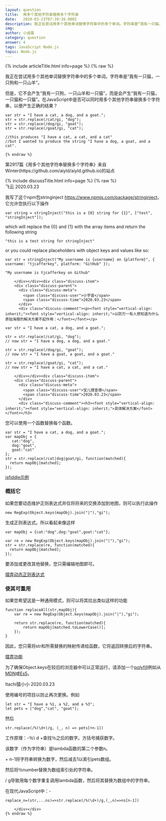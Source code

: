 ```yaml
---
layout: question
title:  用多个其他字符串替换多个字符串
date:   2020-03-23T07:39:38.000Z
description: 我正在尝试用多个其他单词替换字符串中的多个单词。字符串是“我有一只猫，一只狗和一只山羊”。但是，它不会产生“我有一只狗，一只山羊和一只猫”，而是会产生...
img: 
author: 小卤蛋
category: question
answer: 4
tags: JavaScript Node.js
topic: Node.js
---
```

<div class="article-root">
  <div class="article">
    {% include articleTitle.html info=page %}
    {% raw %}
    <div class="article-content"><p><font style="vertical-align: inherit;"><font style="vertical-align: inherit;">我正在尝试用多个其他单词替换字符串中的多个单词。</font><font style="vertical-align: inherit;">字符串是“我有一只猫，一只狗和一只山羊”。</font></font></p>

<p><font style="vertical-align: inherit;"><font style="vertical-align: inherit;">但是，它不会产生“我有一只狗，一只山羊和一只猫”，而是会产生“我有一只猫，一只猫和一只猫”。</font><font style="vertical-align: inherit;">在JavaScript中是否可以同时用多个其他字符串替换多个字符串，以便产生正确的结果？</font></font></p>

<pre><code>var str = "I have a cat, a dog, and a goat.";<font></font>
str = str.replace(/cat/gi, "dog");<font></font>
str = str.replace(/dog/gi, "goat");<font></font>
str = str.replace(/goat/gi, "cat");<font></font>
<font></font>
//this produces "I have a cat, a cat, and a cat"<font></font>
//but I wanted to produce the string "I have a dog, a goat, and a cat".<font></font>
</code></pre></div>
    {% endraw %}
  </div>
  <p class="winter_mark">第2917篇《用多个其他字符串替换多个字符串》来自Winter(https://github.com/aiyld/aiyld.github.io)的站点</p>
  <div class="discuss-wrapper">
    {% include discussTitle.html info=page %}
    {% raw %}
    <div class="discuss-item">
        <div class="discuss-parent">
          <div class="discuss-meta">
            <span class="discuss-user">飞云</span>
            <span class="discuss-time">2020.03.23</span>
          </div>
          <div class="discuss-comment"><p><font style="vertical-align: inherit;"><font style="vertical-align: inherit;">我写了这个npm包stringinject </font></font><a href="https://www.npmjs.com/package/stringinject" rel="nofollow noreferrer"><font style="vertical-align: inherit;"><font style="vertical-align: inherit;">https://www.npmjs.com/package/stringinject</font></font></a><font style="vertical-align: inherit;"><font style="vertical-align: inherit;">，它允许您执行以下操作</font></font></p>

<pre><code>var string = stringInject("this is a {0} string for {1}", ["test", "stringInject"]);
</code></pre>

<p>which will replace the {0} and {1} with the array items and return the following string</p>

<pre><code>"this is a test string for stringInject"
</code></pre>

<p>or you could replace placeholders with object keys and values like so:</p>

<pre><code>var str = stringInject("My username is {username} on {platform}", { username: "tjcafferkey", platform: "GitHub" });<font></font>
<font></font>
"My username is tjcafferkey on Github" <font></font>
</code></pre></div>
        </div></div><div class="discuss-item">
        <div class="discuss-parent">
          <div class="discuss-meta">
            <span class="discuss-user">小宇宙</span>
            <span class="discuss-time">2020.03.23</span>
          </div>
          <div class="discuss-comment"><p><font style="vertical-align: inherit;"><font style="vertical-align: inherit;">以防万一有人想知道为什么原始海报的解决方案不起作用：</font></font></p>

<pre><code>var str = "I have a cat, a dog, and a goat.";<font></font>
<font></font>
str = str.replace(/cat/gi, "dog");<font></font>
// now str = "I have a dog, a dog, and a goat."<font></font>
<font></font>
str = str.replace(/dog/gi, "goat");<font></font>
// now str = "I have a goat, a goat, and a goat."<font></font>
<font></font>
str = str.replace(/goat/gi, "cat");<font></font>
// now str = "I have a cat, a cat, and a cat."<font></font>
</code></pre></div>
        </div></div><div class="discuss-item">
        <div class="discuss-parent">
          <div class="discuss-meta">
            <span class="discuss-user">宝儿理查德</span>
            <span class="discuss-time">2020.03.23</span>
          </div>
          <div class="discuss-comment"><h3><font style="vertical-align: inherit;"><font style="vertical-align: inherit;">具体解决方案</font></font></h3>

<p><font style="vertical-align: inherit;"><font style="vertical-align: inherit;">您可以使用一个函数替换每个函数。</font></font></p>

<pre><code>var str = "I have a cat, a dog, and a goat.";<font></font>
var mapObj = {<font></font>
   cat:"dog",<font></font>
   dog:"goat",<font></font>
   goat:"cat"<font></font>
};<font></font>
str = str.replace(/cat|dog|goat/gi, function(matched){<font></font>
  return mapObj[matched];<font></font>
});<font></font>
</code></pre>

<p><a href="http://jsfiddle.net/L6LB2/"><font style="vertical-align: inherit;"><font style="vertical-align: inherit;">jsfiddle示例</font></font></a></p>

<h3><font style="vertical-align: inherit;"><font style="vertical-align: inherit;">概括它</font></font></h3>

<p><font style="vertical-align: inherit;"><font style="vertical-align: inherit;">如果您要动态维护正则表达式并仅将将来的交换添加到地图，则可以执行此操作</font></font></p>

<pre><code>new RegExp(Object.keys(mapObj).join("|"),"gi"); 
</code></pre>

<p><font style="vertical-align: inherit;"><font style="vertical-align: inherit;">生成正则表达式。</font><font style="vertical-align: inherit;">所以看起来像这样</font></font></p>

<pre><code>var mapObj = {cat:"dog",dog:"goat",goat:"cat"};<font></font>
<font></font>
var re = new RegExp(Object.keys(mapObj).join("|"),"gi");<font></font>
str = str.replace(re, function(matched){<font></font>
  return mapObj[matched];<font></font>
});<font></font>
</code></pre>

<p><font style="vertical-align: inherit;"><font style="vertical-align: inherit;">要添加或更改其他替换，您只需编辑地图即可。&nbsp;</font></font></p>

<p><a href="http://jsfiddle.net/L6LB2/1/"><font style="vertical-align: inherit;"><font style="vertical-align: inherit;">摆弄动态正则表达式</font></font></a></p>

<h3><font style="vertical-align: inherit;"><font style="vertical-align: inherit;">使其可重用</font></font></h3>

<p><font style="vertical-align: inherit;"><font style="vertical-align: inherit;">如果您希望这是一种通用模式，则可以将其拉出类似这样的功能</font></font></p>

<pre><code>function replaceAll(str,mapObj){<font></font>
    var re = new RegExp(Object.keys(mapObj).join("|"),"gi");<font></font>
<font></font>
    return str.replace(re, function(matched){<font></font>
        return mapObj[matched.toLowerCase()];<font></font>
    });<font></font>
}<font></font>
</code></pre>

<p><font style="vertical-align: inherit;"><font style="vertical-align: inherit;">因此，您只需将str和所需替换的映射传递给函数，它将返回转换后的字符串。</font></font></p>

<p><a href="http://jsfiddle.net/L6LB2/35/"><font style="vertical-align: inherit;"><font style="vertical-align: inherit;">摆弄功能</font></font></a></p>

<p><font style="vertical-align: inherit;"><font style="vertical-align: inherit;">为了确保Object.keys在较旧的浏览器中可以正常运行，请添加一个</font><a href="https://github.com/es-shims/es5-shim/blob/v2.0.5/es5-shim.js#L544"><font style="vertical-align: inherit;">polyfill</font></a><font style="vertical-align: inherit;">例如从</font></font><a href="https://developer.mozilla.org/en-US/docs/Web/JavaScript/Reference/Global_Objects/Object/keys"><font style="vertical-align: inherit;"><font style="vertical-align: inherit;">MDN</font></font></a><font style="vertical-align: inherit;"><font style="vertical-align: inherit;">或</font></font><a href="https://github.com/es-shims/es5-shim/blob/v2.0.5/es5-shim.js#L544"><font style="vertical-align: inherit;"><font style="vertical-align: inherit;">Es5</font></font></a><font style="vertical-align: inherit;"><font style="vertical-align: inherit;">。</font></font></p></div>
        </div></div><div class="discuss-item">
        <div class="discuss-parent">
          <div class="discuss-meta">
            <span class="discuss-user">Itachi猿小小</span>
            <span class="discuss-time">2020.03.23</span>
          </div>
          <div class="discuss-comment"><p><font style="vertical-align: inherit;"><font style="vertical-align: inherit;">使用编号的项目以防止再次更换。</font><font style="vertical-align: inherit;">例如</font></font></p>

<pre><code>let str = "I have a %1, a %2, and a %3";<font></font>
let pets = ["dog","cat", "goat"];<font></font>
</code></pre>

<p><font style="vertical-align: inherit;"><font style="vertical-align: inherit;">然后</font></font></p>

<pre><code>str.replace(/%(\d+)/g, (_, n) =&gt; pets[+n-1])
</code></pre>

<p><font style="vertical-align: inherit;"><font style="vertical-align: inherit;">工作原理：-％\ d +查找％之后的数字。</font><font style="vertical-align: inherit;">方括号捕获数字。</font></font></p>

<p><font style="vertical-align: inherit;"><font style="vertical-align: inherit;">该数字（作为字符串）是lambda函数的第二个参数n。</font></font></p>

<p><font style="vertical-align: inherit;"><font style="vertical-align: inherit;">+ n-1将字符串转换为数字，然后减去1以索引pets数组。</font></font></p>

<p><font style="vertical-align: inherit;"><font style="vertical-align: inherit;">然后将％number替换为数组索引处的字符串。</font></font></p>

<p><font style="vertical-align: inherit;"><font style="vertical-align: inherit;">/ g导致用每个数字重复调用lambda函数，然后将其替换为数组中的字符串。</font></font></p>

<p><font style="vertical-align: inherit;"><font style="vertical-align: inherit;">在现代JavaScript中：-</font></font></p>

<pre><code>replace_n=(str,...ns)=&gt;str.replace(/%(\d+)/g,(_,n)=&gt;ns[n-1])
</code></pre></div>
        </div></div>
    {% endraw %}
  </div>
<div>
